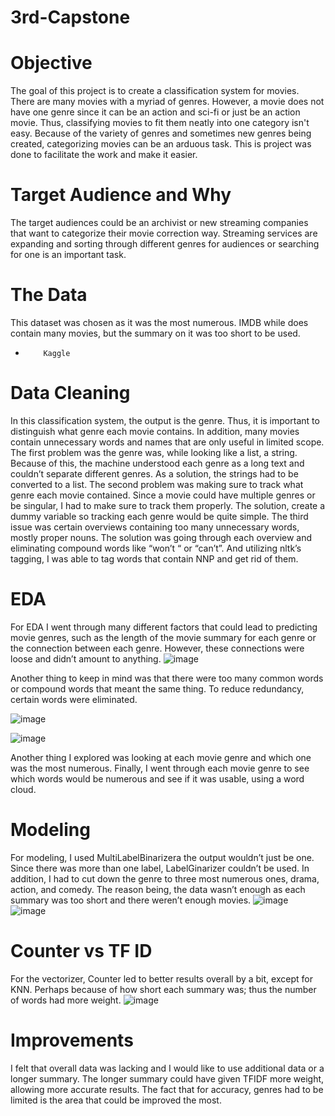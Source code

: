 # 3rd-Capstone
# Objective
The goal of this project is to create a classification system for movies. There are many movies with a myriad of genres. However, a movie does not have one genre since it can be an action and sci-fi or just be an action movie. Thus, classifying movies to fit them neatly into one category isn't easy. Because of the variety of genres and sometimes new genres being created, categorizing movies can be an arduous task. This is project was done to facilitate the work and make it easier.

# Target Audience and Why
The target audiences could be an archivist or new streaming companies that want to categorize their movie correction way. Streaming services are expanding and sorting through different genres for audiences or searching for one is an important task.

# The Data
This dataset was chosen as it was the most numerous. 
 IMDB while does contain many movies, but the summary on it was too short to be used.
-         Kaggle
 
# Data Cleaning
In this classification system, the output is the genre. Thus, it is important to distinguish what genre each movie contains. In addition, many movies contain unnecessary words and names that are only useful in limited scope.
The first problem was the genre was, while looking like a list, a string. Because of this, the machine understood each genre as a long text and couldn’t separate different genres. As a solution, the strings had to be converted to a list.
The second problem was making sure to track what genre each movie contained. Since a movie could have multiple genres or be singular, I had to make sure to track them properly. The solution, create a dummy variable so tracking each genre would be quite simple.
The third issue was certain overviews containing too many unnecessary words, mostly proper nouns. The solution was going through each overview and eliminating compound words like “won’t “ or “can’t”. And utilizing nltk’s tagging, I was able to tag words that contain NNP and get rid of them.

# EDA

For EDA I went through many different factors that could lead to predicting movie genres, such as the length of the movie summary for each genre or the connection between each genre. However, these connections were loose and didn’t amount to anything.
![image](https://user-images.githubusercontent.com/43226667/208692194-0a2dda8c-ce46-4119-96b8-092318c3bba5.png)

Another thing to keep in mind was that there were too many common words or compound words that meant the same thing. To reduce redundancy, certain words were eliminated. 

![image](https://user-images.githubusercontent.com/43226667/208701136-1c5be63d-d8fc-4ea3-a3ae-448cf9b0cba0.png)

![image](https://user-images.githubusercontent.com/43226667/208692314-3fae070e-7a5d-4d07-81fa-59c9c8545e50.png)




Another thing I explored was looking at each movie genre and which one was the most numerous.
Finally, I went through each movie genre to see which words would be numerous and see if it was usable, using a word cloud.



# Modeling
For modeling, I used MultiLabelBinarizera the output wouldn’t just be one. Since there was more than one label, LabelGinarizer couldn’t be used.
In addition, I had to cut down the genre to three most numerous ones, drama, action, and comedy. The reason being, the data wasn’t enough as each summary was too short and there weren’t enough movies.
![image](https://user-images.githubusercontent.com/43226667/208699608-6539e81f-5916-4b12-8341-68bbb26e48a7.png)
![image](https://user-images.githubusercontent.com/43226667/208699615-1f3f4438-e325-41fd-8471-6050c3e8125c.png)


# Counter vs TF ID

For the vectorizer, Counter led to better results overall by a bit, except for KNN. Perhaps because of how short each summary was; thus the number of words had more weight.
![image](https://user-images.githubusercontent.com/43226667/208692362-f70561e2-b2ee-41e5-8412-35ebad645d8d.png)




# Improvements
I felt that overall data was lacking and I would like to use additional data or a longer summary. The longer summary could have given TFIDF more weight, allowing more accurate results. The fact that for accuracy, genres had to be limited is the area that could be improved the most. 
